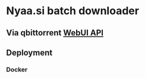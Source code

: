 # Nyaa.si batch downloader
Via qbittorrent [WebUI API](https://github.com/qbittorrent/qBittorrent/wiki/WebUI-API-(qBittorrent-4.1))
----

## Deployment
### Docker